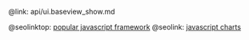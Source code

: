 @link: api/ui.baseview_show.md

@seolinktop: [popular javascript framework](https://webix.com)
@seolink: [javascript charts](https://webix.com/widget/charts/)